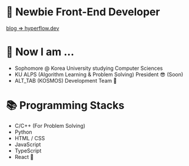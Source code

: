 # 🌱 Newbie Front-End Developer

[blog => hyperflow.dev](https://hyperflow.dev)

# 🤔 Now I am ...
- Sophomore @ Korea University studying Computer Sciences
- KU ALPS (Algorithm Learning & Problem Solving) President 😎 (Soon)
- ALT_TAB (KOSMOS) Development Team 🚀

# 📚 Programming Stacks
- C/C++ (For Problem Solving)
- Python
- HTML / CSS
- JavaScript
- TypeScript
- React 💖
